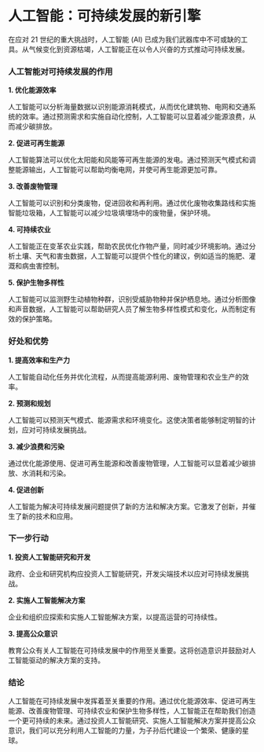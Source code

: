# 人工智能：可持续发展的新引擎

在应对 21 世纪的重大挑战时，人工智能 (AI) 已成为我们武器库中不可或缺的工具。从气候变化到资源枯竭，人工智能正在以令人兴奋的方式推动可持续发展。

### 人工智能对可持续发展的作用

**1. 优化能源效率**

人工智能可以分析海量数据以识别能源消耗模式，从而优化建筑物、电网和交通系统的效率。通过预测需求和实施自动化控制，人工智能可以显着减少能源浪费，从而减少碳排放。

**2. 促进可再生能源**

人工智能算法可以优化太阳能和风能等可再生能源的发电。通过预测天气模式和调整能源输出，人工智能可以帮助均衡电网，并使可再生能源更加可靠。

**3. 改善废物管理**

人工智能可以识别和分类废物，促进回收和再利用。通过优化废物收集路线和实施智能垃圾箱，人工智能可以减少垃圾填埋场中的废物量，保护环境。

**4. 可持续农业**

人工智能正在变革农业实践，帮助农民优化作物产量，同时减少环境影响。通过分析土壤、天气和害虫数据，人工智能可以提供个性化的建议，例如适当的施肥、灌溉和病虫害控制。

**5. 保护生物多样性**

人工智能可以监测野生动植物种群，识别受威胁物种并保护栖息地。通过分析图像和声音数据，人工智能可以帮助研究人员了解生物多样性模式和变化，从而制定有效的保护策略。

### 好处和优势

**1. 提高效率和生产力**

人工智能自动化任务并优化流程，从而提高能源利用、废物管理和农业生产的效率。

**2. 预测和规划**

人工智能可以预测天气模式、能源需求和环境变化。这使决策者能够制定明智的计划，应对可持续发展挑战。

**3. 减少浪费和污染**

通过优化能源使用、促进可再生能源和改善废物管理，人工智能可以显着减少碳排放、水消耗和污染。

**4. 促进创新**

人工智能为解决可持续发展问题提供了新的方法和解决方案。它激发了创新，并催生了新的技术和应用。

### 下一步行动

**1. 投资人工智能研究和开发**

政府、企业和研究机构应投资人工智能研究，开发尖端技术以应对可持续发展挑战。

**2. 实施人工智能解决方案**

企业和组织应探索和实施人工智能解决方案，以提高运营的可持续性。

**3. 提高公众意识**

教育公众有关人工智能在可持续发展中的作用至关重要。这将创造意识并鼓励对人工智能驱动的解决方案的支持。

### 结论

人工智能在可持续发展中发挥着至关重要的作用。通过优化能源效率、促进可再生能源、改善废物管理、可持续农业和保护生物多样性，人工智能正在帮助我们创造一个更可持续的未来。通过投资人工智能研究、实施人工智能解决方案并提高公众意识，我们可以充分利用人工智能的力量，为子孙后代建设一个繁荣、健康的星球。
